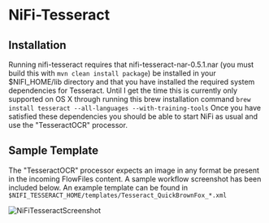 # NiFi-Tesseract

## Installation
Running nifi-tesseract requires that nifi-tesseract-nar-0.5.1.nar (you must build this with ```mvn clean install package```)
be installed in your $NIFI_HOME/lib directory and that you have installed the required system dependencies for Tesseract. 
Until I get the time this is currently only supported on OS X through running this brew installation command
```brew install tesseract --all-languages --with-training-tools``` Once you have satisfied these dependencies you should
be able to start NiFi as usual and use the "TesseractOCR" processor.

## Sample Template
The "TesseractOCR" processor expects an image in any format be present in the incoming FlowFiles content. A sample workflow
screenshot has been included below. An example template can be found in 
```$NIFI_TESSERACT_HOME/templates/Tesseract_QuickBrownFox_*.xml```

![NiFiTesseractScreenshot](/assets/Tesseract_QuickBrownFox_Screenshot.png?raw=true "NiFi Tesseract Screenshot")